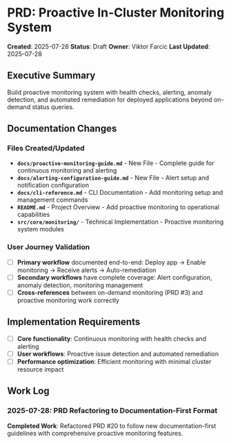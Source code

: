 # PRD: Proactive In-Cluster Monitoring System

**Created**: 2025-07-28
**Status**: Draft
**Owner**: Viktor Farcic
**Last Updated**: 2025-07-28

## Executive Summary
Build proactive monitoring system with health checks, alerting, anomaly detection, and automated remediation for deployed applications beyond on-demand status queries.

## Documentation Changes

### Files Created/Updated
- **`docs/proactive-monitoring-guide.md`** - New File - Complete guide for continuous monitoring and alerting
- **`docs/alerting-configuration-guide.md`** - New File - Alert setup and notification configuration
- **`docs/cli-reference.md`** - CLI Documentation - Add monitoring setup and management commands
- **`README.md`** - Project Overview - Add proactive monitoring to operational capabilities
- **`src/core/monitoring/`** - Technical Implementation - Proactive monitoring system modules

### User Journey Validation
- [ ] **Primary workflow** documented end-to-end: Deploy app → Enable monitoring → Receive alerts → Auto-remediation
- [ ] **Secondary workflows** have complete coverage: Alert configuration, anomaly detection, monitoring management
- [ ] **Cross-references** between on-demand monitoring (PRD #3) and proactive monitoring work correctly

## Implementation Requirements
- [ ] **Core functionality**: Continuous monitoring with health checks and alerting
- [ ] **User workflows**: Proactive issue detection and automated remediation
- [ ] **Performance optimization**: Efficient monitoring with minimal cluster resource impact

## Work Log
### 2025-07-28: PRD Refactoring to Documentation-First Format
**Completed Work**: Refactored PRD #20 to follow new documentation-first guidelines with comprehensive proactive monitoring features.